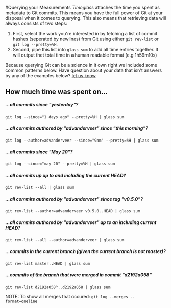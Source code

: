 #Querying your Measurements
_Timeglass_ attaches the time you spent as metadata to Git commits. This means you have the full power of Git at your disposal when it comes to querying. This also means that retrieving data will always consists of two steps: 

1. First, select the work you're interested in by fetching a list of commit hashes (seperated by newlines) from Git using either `git rev-list` or `git log --pretty=%H`.
2. Second, pipe this list into `glass sum` to add all time entries together. It will output thet total time in a human readable format (e.g 1h59m10s)

Because querying Git can be a science in it own right we included some common patterns below. Have question about your data that isn't answers by any of the examples below? [let us know](https://github.com/timeglass/glass/issues/9)

## How much time was spent on...

##### ...all commits since "yesterday"?
	git log --since="1 days ago" --pretty=%H | glass sum

##### ...all commits authored by "advanderveer" since "this morning"?
	git log --author=advanderveer --since="9am" --pretty=%H | glass sum

##### ...all commits since "May 20"?
	git log --since="may 20" --pretty=%H | glass sum

##### ...all commits up up to and including the current HEAD?
	git rev-list --all | glass sum

##### ...all commits authored by "advanderveer" since tag "v0.5.0"?
	git rev-list --author=advanderveer v0.5.0..HEAD | glass sum

##### ...all commits authored by "advanderveer" up to an including current HEAD?
	git rev-list --all --author=advanderveer | glass sum

##### ...commits in the current branch (given the current branch is not master)?
	git rev-list master..HEAD | glass sum

##### ...commits of the branch that were merged in commit "d2192a058"
	git rev-list d2192a058^..d2192a058 | glass sum

NOTE: To show all merges that occured: `git log --merges --format=oneline`




